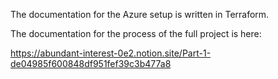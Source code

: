 The documentation for the Azure setup is written in Terraform.

The documentation for the process of the full project is here:

https://abundant-interest-0e2.notion.site/Part-1-de04985f600848df951fef39c3b477a8